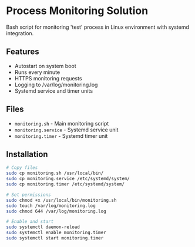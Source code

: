 # Process Monitoring Solution

Bash script for monitoring 'test' process in Linux environment with systemd integration.

## Features
- Autostart on system boot
- Runs every minute
- HTTPS monitoring requests
- Logging to /var/log/monitoring.log
- Systemd service and timer units

## Files
- `monitoring.sh` - Main monitoring script
- `monitoring.service` - Systemd service unit  
- `monitoring.timer` - Systemd timer unit

## Installation
```bash
# Copy files
sudo cp monitoring.sh /usr/local/bin/
sudo cp monitoring.service /etc/systemd/system/
sudo cp monitoring.timer /etc/systemd/system/

# Set permissions
sudo chmod +x /usr/local/bin/monitoring.sh
sudo touch /var/log/monitoring.log
sudo chmod 644 /var/log/monitoring.log

# Enable and start
sudo systemctl daemon-reload
sudo systemctl enable monitoring.timer
sudo systemctl start monitoring.timer
